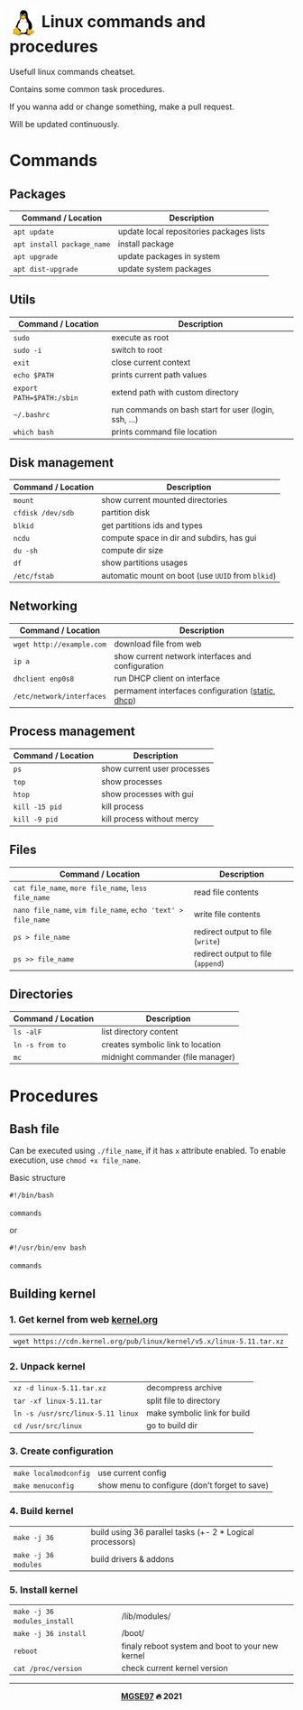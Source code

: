 # <img align="center" alt="Linux" width="50px" src="https://raw.githubusercontent.com/github/explore/80688e429a7d4ef2fca1e82350fe8e3517d3494d/topics/linux/linux.png" /> Linux commands and procedures

Usefull linux commands cheatset.

Contains some common task procedures.

If you wanna add or change something, make a pull request.

Will be updated continuously.

# Commands

## Packages

|Command / Location|Description|
|------------------|-----------|
|`apt update`|update local repositories packages lists|
|`apt install package_name`|install package|
|`apt upgrade`|update packages in system|
|`apt dist-upgrade`|update system packages|

## Utils

|Command / Location|Description|
|------------------|-----------|
|`sudo`|execute as root|
|`sudo -i`|switch to root|
|`exit`|close current context|
|`echo $PATH`|prints current path values|
|`export PATH=$PATH:/sbin`|extend path with custom directory|
|`~/.bashrc`|run commands on bash start for user (login, ssh, ...)|
|`which bash`|prints command file location|

## Disk management

|Command / Location|Description|
|------------------|-----------|
|`mount`|show current mounted directories|
|`cfdisk /dev/sdb`|partition disk|
|`blkid`|get partitions ids and types|
|`ncdu`|compute space in dir and subdirs, has gui|
|`du -sh`|compute dir size|
|`df`|show partitions usages|
|`/etc/fstab`|automatic mount on boot (use `UUID` from `blkid`)|

## Networking

|Command / Location|Description|
|------------------|-----------|
|`wget http://example.com`|download file from web|
|`ip a`|show current network interfaces and configuration|
|`dhclient enp0s8`|run DHCP client on interface|
|`/etc/network/interfaces`|permament interfaces configuration ([static](files/interfaces_static), [dhcp](files/interfaces_automatic))|

## Process management

|Command / Location|Description|
|------------------|-----------|
|`ps`|show current user processes|
|`top`|show processes|
|`htop`|show processes with gui|
|`kill -15 pid`|kill process|
|`kill -9 pid`|kill process without mercy|

## Files

|Command / Location|Description|
|------------------|-----------|
|`cat file_name`, `more file_name`, `less file_name`|read file contents|
|`nano file_name`, `vim file_name`, `echo 'text' > file_name`|write file contents|
|`ps > file_name`|redirect output to file (`write`)|
|`ps >> file_name`|redirect output to file (`append`)|

## Directories

|Command / Location|Description|
|------------------|-----------|
|`ls -alF`|list directory content|
|`ln -s from to`|creates symbolic link to location|
|`mc`|midnight commander (file manager)|

# Procedures

## Bash file

Can be executed using `./file_name`, if it has `x` attribute enabled.
To enable execution, use `chmod +x file_name`.

Basic structure
```
#!/bin/bash

commands
```
or
```
#!/usr/bin/env bash

commands
```

## Building kernel

### 1. Get kernel from web [kernel.org](https://kernel.org)

<table>
    <tr><td><code>wget https://cdn.kernel.org/pub/linux/kernel/v5.x/linux-5.11.tar.xz</code></td></tr>
</table>

### 2. Unpack kernel

<table>
    <tr><td><code>xz -d linux-5.11.tar.xz</code></td><td>decompress archive</td></tr>
    <tr><td><code>tar -xf linux-5.11.tar</code></td><td>split file to directory</td></tr>
    <tr><td><code>ln -s /usr/src/linux-5.11 linux</code></td><td>make symbolic link for build</td></tr>
    <tr><td><code>cd /usr/src/linux</code></td><td>go to build dir</td></tr>
</table>

### 3. Create configuration

<table>
    <tr><td><code>make localmodconfig</code></td><td>use current config</td></tr>
    <tr><td><code>make menuconfig</code></td><td>show menu to configure (don't forget to save)</td></tr>
</table>

### 4. Build kernel

<table>
    <tr><td><code>make -j 36</code></td><td>build using 36 parallel tasks (+- 2 * Logical processors)</td></tr>
    <tr><td><code>make -j 36 modules</code></td><td>build drivers & addons</td></tr>
</table>

### 5. Install kernel

<table>
    <tr><td><code>make -j 36 modules_install</code></td><td>/lib/modules/</td></tr>
    <tr><td><code>make -j 36 install</code></td><td>/boot/</td></tr>
    <tr><td><code>reboot</code></td><td>finaly reboot system and boot to your new kernel</td></tr>
    <tr><td><code>cat /proc/version</code></td><td>check current kernel version</td></tr>
</table>

---

<p align="center">
    <b><a href="https://github.com/MGSE97" target="_blank">MGSE97</a> 🔥 2021</b>
</div>
